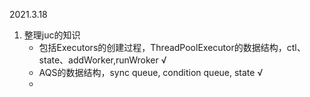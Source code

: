 2021.3.18
1.  整理juc的知识    
    -   包括Executors的创建过程，ThreadPoolExecutor的数据结构，ctl、state、addWorker,runWroker  √
    -   AQS的数据结构，sync queue, condition queue, state     √
    -   
    
    
    
    
    
